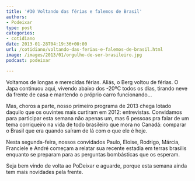 ```yaml
---
title: '#30 Voltando das férias e falemos de Brasil'
authors:
- Podeixar
type: post
categories:
- cotidiano
date: 2013-01-28T04:19:36+00:00
url: /cotidiano/voltando-das-ferias-e-falemos-de-brasil.html
image: /images/2013/01/orgulho-de-ser-brasileiro.jpg
podcast: podeixar

---
```

Voltamos de longas e merecidas férias. Aliás, o Berg voltou de férias. O Japa continuou aqui, vivendo abaixo dos -20ºC todos os dias, tirando neve da frente de casa e mantendo o próprio carro funcionando&#8230;

Mas, choros a parte, nosso primeiro programa de 2013 chega lotado daquilo que os ouvintes mais curtiram em 2012: entrevistas. Convidamos para participar esta semana não apenas um, mas 6 pessoas pra falar de um tema corriqueiro na vida de todo brasileiro que mora no Canadá: comparar o Brasil que era quando saíram de lá com o que ele é hoje.

Nesta segunda-feira, nossos convidados Paulo, Eloise, Rodrigo, Márcia, Franciele e André começam a relatar sua recente estadia em terras brasilis enquanto se preparam para as perguntas bombásticas que os esperam.

Seja bem vindo de volta ao PoDeixar e aguarde, porque esta semana ainda tem mais novidades pela frente.
